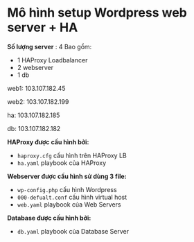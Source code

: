 # Mô hình setup Wordpress web server + HA


**Số lượng server** : 4
Bao gồm: 
* 1 HAProxy Loadbalancer
* 2 webserver
* 1 db

web1: 103.107.182.45

web2: 103.107.182.199

ha: 103.107.182.185

db: 103.107.182.182

**HAProxy được cấu hình bởi:**
* `haproxy.cfg` cấu hình trên HAProxy LB
* `ha.yaml` playbook của HAProxy

**Webserver được cấu hình sử dùng 3 file:**
* `wp-config.php` cấu hình Wordpress
* `000-defualt.conf` cấu hình virtual host 
* `web.yaml` playbook của Web Servers
         
**Database được cấu hình bởi:**
* `db.yaml` playbook của Database Server
